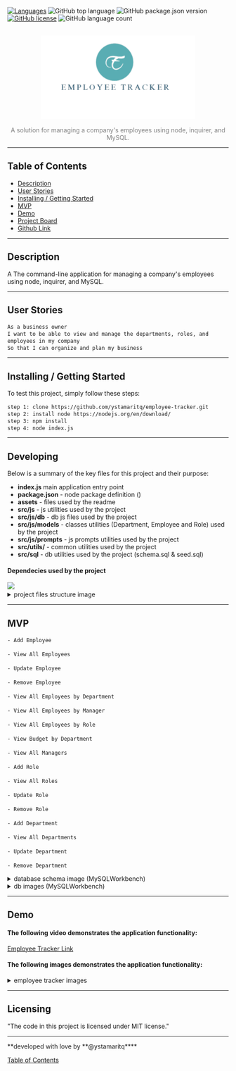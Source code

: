 [![Languages](https://img.shields.io/static/v1?label=db&message=mysql&color=green)](https://github.com/ystamaritq/employee-tracker/blob/master/LICENSE)
![GitHub top language](https://img.shields.io/github/languages/top/ystamaritq/employee-tracker)
![GitHub package.json version](https://img.shields.io/github/package-json/v/ystamaritq/employee-tracker)
[![GitHub license](https://img.shields.io/github/license/ystamaritq/employee-tracker)](https://github.com/ystamaritq/employee-tracker/blob/master/LICENSE)
![GitHub language count](https://img.shields.io/github/languages/count/ystamaritq/employee-tracker)

<div align="center">
<br>
<img src="./assets/logo.png" alt="employee-tracker-logo" width="350">
<br>

<font color="gray">A solution for managing a company's employees using node, inquirer, and MySQL.</font>
<br>

</div>

---

## Table of Contents

- [Description](#description)
- [User Stories](#user-stories)
- [Installing / Getting Started](#installing-/-getting-started)
- [MVP](#mvp)
- [Demo](#demo)
- [Project Board](https://github.com/ystamaritq/employee-tracker)
- [Github Link](https://github.com/ystamaritq/employee-tracker)

---

## Description

A The command-line application for managing a company's employees using node, inquirer, and MySQL.

---

## User Stories

```
As a business owner
I want to be able to view and manage the departments, roles, and employees in my company
So that I can organize and plan my business
```

---

## Installing / Getting Started

To test this project, simply follow these steps:

```
step 1: clone https://github.com/ystamaritq/employee-tracker.git
step 2: install node https://nodejs.org/en/download/
step 3: npm install
step 4: node index.js

```

---

## Developing

Below is a summary of the key files for this project and their purpose:

- **index.js** main application entry point
- **package.json** - node package definition ()
- **assets** - files used by the readme
- **src/js** - js utilities used by the project
- **src/js/db** - db js files used by the project
- **src/js/models** - classes utilities (Department, Employee and Role) used by the project
- **src/js/prompts** - js prompts utilities used by the project
- **src/utils/** - common utilities used by the project
- **src/sql** - db utilities used by the project (schema.sql & seed.sql)

#### Dependecies used by the project

<img src="./assets/dev.png">

<details>
<summary>project files structure image</summary>
<img src="./assets/files1.png">
</details>

---

## MVP

    - Add Employee

    - View All Employees

    - Update Employee

    - Remove Employee

    - View All Employees by Department

    - View All Employees by Manager

    - View All Employees by Role

    - View Budget by Department

    - View All Managers

    - Add Role

    - View All Roles

    - Update Role

    - Remove Role

    - Add Department

    - View All Departments

    - Update Department

    - Remove Department

<details>
<summary>database schema image (MySQLWorkbench)</summary>
<img src="./assets/schema.png">
</details>

<details>
<summary>db images (MySQLWorkbench)</summary>
<img src="./assets/w1.png">
<img src="./assets/w2.png">
<img src="./assets/w3.png">
<img src="./assets/w4.png">
</details>

---

## Demo

#### The following video demonstrates the application functionality:

[Employee Tracker Link](https://drive.google.com/drive/folders/1qWR2TRJLYbwFE7C2rhiDDgvfqxLz2mnz?usp=sharing)

#### The following images demonstrates the application functionality:

<details>
<summary>employee tracker images</summary>
<img src="./assets/e1.png">
<img src="./assets/e2.png">
<img src="./assets/e3.png">
<img src="./assets/e4.png">
<img src="./assets/e5.png">
<img src="./assets/e6.png">
<img src="./assets/e7.png">
<img src="./assets/e8.png">
<img src="./assets/e9.png">
<img src="./assets/e10.png">
<img src="./assets/e11.png">
<img src="./assets/e12.png">
<img src="./assets/e13.png">
<img src="./assets/e14.png">
<img src="./assets/e15.png">
<img src="./assets/e16.png">
<img src="./assets/e17.png">
<img src="./assets/e18.png">
<img src="./assets/e19.png">
<img src="./assets/e20.png">
</details>

---

## Licensing

"The code in this project is licensed under MIT license."

---

**developed with love by **@ystamaritq\*\*\*\*

[Table of Contents](#table-of-contents)
